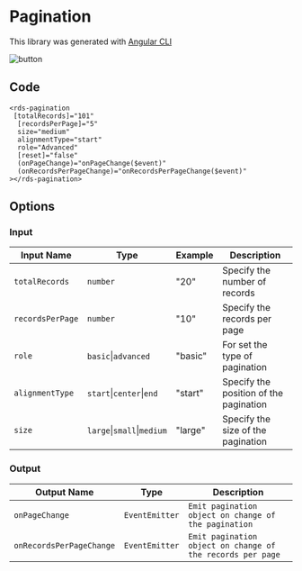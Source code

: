 # Pagination

This library was generated with [Angular CLI](https://github.com/angular/angular-cli)
<p align="left">
<img src="../../assets/pagination.png" alt="button"/>
<p/>

## Code

`<rds-pagination`  
 ` [totalRecords]="101"`  
`  [recordsPerPage]="5"`  
`  size="medium"`  
`  alignmentType="start"`  
`  role="Advanced"`  
`  [reset]="false"`  
`  (onPageChange)="onPageChange($event)"`  
`  (onRecordsPerPageChange)="onRecordsPerPageChange($event)"`  
`></rds-pagination>`  

## Options
### Input
<!-- prettier-ignore -->
| Input Name                  | Type                             |Example| Description                                                                  |
| --------------------------- | -------------------------------- |------------| ---------------------------------------------------------------------------- |
| `totalRecords`                | `number`                          |"20"|Specify the number of records
| `recordsPerPage`                    | `number`                          | "10"|Specify the records per page |
| `role`              |  `basic`\|`advanced`                         | "basic"|For set the type of pagination|
| `alignmentType`                    |`start`\|`center`\|`end`     |"start"|Specify the position of the pagination           |
| `size`                    |`large`\|`small`\|`medium` |     "large"|Specify the size of the pagination           |


### Output
| Output Name                 | Type          | Description                     |      
| --------------------------- | --------------|------------------|
| `onPageChange`                 |  `EventEmitter`  | `Emit pagination object on change of the pagination`  |
| `onRecordsPerPageChange`                 |  `EventEmitter`  | `Emit pagination object on change of the records per page`  |

